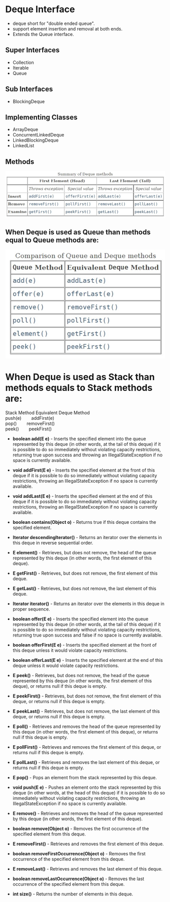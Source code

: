 
# Deque Interface

- deque short for "double ended queue".
- support element insertion and removal at both ends.
- Extends the Queue interface.

## Super Interfaces
- Collection<E>
- Iterable<E>
- Queue<E>

## Sub Interfaces
- BlockingDeque<E>

## Implementing Classes
- ArrayDeque
- ConcurrentLinkedDeque
- LinkedBlockingDeque
- LinkedList

## Methods
<img src="../../Images/deque-methods.jpeg">

## When Deque is used as Queue than methods equal to Queue methods are: 
<img src="../../Images/deque-queue-meth.jpeg">

# When Deque is used as Stack than methods equals to Stack methods are:
Stack Method	Equivalent Deque Method  
push(e)	        &nbsp;&nbsp;&nbsp;&nbsp;&nbsp;&nbsp;&nbsp;addFirst(e)  
pop()	        &nbsp;&nbsp;&nbsp;&nbsp;&nbsp;&nbsp;&nbsp;removeFirst()  
peek()	        &nbsp;&nbsp;&nbsp;&nbsp;&nbsp;&nbsp;&nbsp;peekFirst()  


- <b>boolean add(E e)</b> - Inserts the specified element into the queue represented by this deque (in other words, at the tail of this deque) if it is possible to do so immediately without violating capacity restrictions, returning true upon success and throwing an IllegalStateException if no space is currently available.

- <b>void addFirst(E e)</b> - Inserts the specified element at the front of this deque if it is possible to do so immediately without violating capacity restrictions, throwing an IllegalStateException if no space is currently available.

- <b>void addLast(E e)</b> - Inserts the specified element at the end of this deque if it is possible to do so immediately without violating capacity restrictions, throwing an IllegalStateException if no space is currently available.

- <b>boolean contains(Object o)</b> - Returns true if this deque contains the specified element.

- <b>Iterator<E> descendingIterator()</b> - Returns an iterator over the elements in this deque in reverse sequential order.

- <b>E element()</b> - Retrieves, but does not remove, the head of the queue represented by this deque (in other words, the first element of this deque).

- <b>E getFirst()</b> - Retrieves, but does not remove, the first element of this deque.

- <b>E getLast()</b> - Retrieves, but does not remove, the last element of this deque.

- <b>Iterator<E> iterator()</b> - Returns an iterator over the elements in this deque in proper sequence.

- <b>boolean offer(E e)</b> - Inserts the specified element into the queue represented by this deque (in other words, at the tail of this deque) if it is possible to do so immediately without violating capacity restrictions, returning true upon success and false if no space is currently available.

- <b>boolean offerFirst(E e)</b> - Inserts the specified element at the front of this deque unless it would violate capacity restrictions.

- <b>boolean offerLast(E e)</b> - Inserts the specified element at the end of this deque unless it would violate capacity restrictions.

- <b>E peek()</b> - Retrieves, but does not remove, the head of the queue represented by this deque (in other words, the first element of this deque), or returns null if this deque is empty.

- <b>E peekFirst()</b> - Retrieves, but does not remove, the first element of this deque, or returns null if this deque is empty.

- <b>E peekLast()</b> - Retrieves, but does not remove, the last element of this deque, or returns null if this deque is empty.

- <b>E poll()</b> - Retrieves and removes the head of the queue represented by this deque (in other words, the first element of this deque), or returns null if this deque is empty.

- <b>E pollFirst()</b> - Retrieves and removes the first element of this deque, or returns null if this deque is empty.

- <b>E pollLast()</b> - Retrieves and removes the last element of this deque, or returns null if this deque is empty.

- <b>E pop()</b> - Pops an element from the stack represented by this deque.

- <b>void push(E e)</b> - Pushes an element onto the stack represented by this deque (in other words, at the head of this deque) if it is possible to do so immediately without violating capacity restrictions, throwing an IllegalStateException if no space is currently available.

- <b>E remove()</b> - Retrieves and removes the head of the queue represented by this deque (in other words, the first element of this deque).

- <b>boolean remove(Object o)</b> - Removes the first occurrence of the specified element from this deque.

- <b>E removeFirst()</b> - Retrieves and removes the first element of this deque.

- <b>boolean removeFirstOccurrence(Object o)</b> - Removes the first occurrence of the specified element from this deque.

- <b>E removeLast()</b> - Retrieves and removes the last element of this deque.

- <b>boolean removeLastOccurrence(Object o)</b> - Removes the last occurrence of the specified element from this deque.

- <b>int size()</b> - Returns the number of elements in this deque.